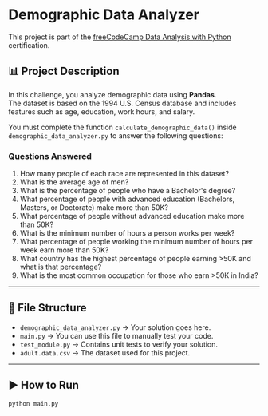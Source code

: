 # Demographic Data Analyzer

This project is part of the [freeCodeCamp Data Analysis with Python](https://www.freecodecamp.org/learn/data-analysis-with-python/) certification.

## 📊 Project Description

In this challenge, you analyze demographic data using **Pandas**.  
The dataset is based on the 1994 U.S. Census database and includes features such as age, education, work hours, and salary.

You must complete the function `calculate_demographic_data()` inside `demographic_data_analyzer.py` to answer the following questions:

### Questions Answered

1. How many people of each race are represented in this dataset?
2. What is the average age of men?
3. What is the percentage of people who have a Bachelor's degree?
4. What percentage of people with advanced education (Bachelors, Masters, or Doctorate) make more than 50K?
5. What percentage of people without advanced education make more than 50K?
6. What is the minimum number of hours a person works per week?
7. What percentage of people working the minimum number of hours per week earn more than 50K?
8. What country has the highest percentage of people earning >50K and what is that percentage?
9. What is the most common occupation for those who earn >50K in India?

---

## 📁 File Structure

- `demographic_data_analyzer.py` → Your solution goes here.
- `main.py` → You can use this file to manually test your code.
- `test_module.py` → Contains unit tests to verify your solution.
- `adult.data.csv` → The dataset used for this project.

---

## ▶️ How to Run

```bash
python main.py
